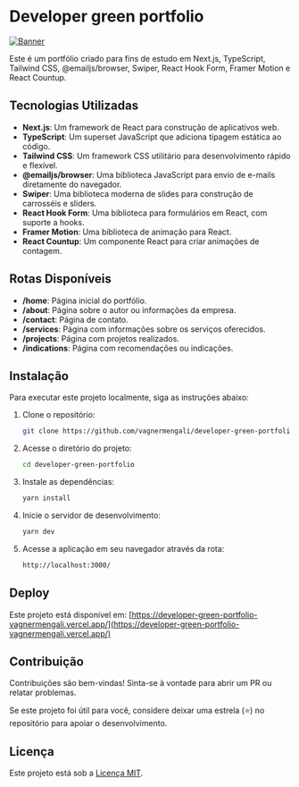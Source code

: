 # Developer green portfolio

[![Banner](https://github.com/vagnermengali/developer-green-portfolio/blob/main/public/portfolio-green.webp)](https://developer-green-portfolio-vagnermengali.vercel.app/)

Este é um portfólio criado para fins de estudo em Next.js, TypeScript, Tailwind CSS, @emailjs/browser,
Swiper, React Hook Form, Framer Motion e React Countup.

## Tecnologias Utilizadas

- **Next.js**: Um framework de React para construção de aplicativos web.
- **TypeScript**: Um superset JavaScript que adiciona tipagem estática ao código.
- **Tailwind CSS**: Um framework CSS utilitário para desenvolvimento rápido e flexível.
- **@emailjs/browser**: Uma biblioteca JavaScript para envio de e-mails diretamente do navegador.
- **Swiper**: Uma biblioteca moderna de slides para construção de carrosséis e sliders.
- **React Hook Form**: Uma biblioteca para formulários em React, com suporte a hooks.
- **Framer Motion**: Uma biblioteca de animação para React.
- **React Countup**: Um componente React para criar animações de contagem.

## Rotas Disponíveis

- **/home**: Página inicial do portfólio.
- **/about**: Página sobre o autor ou informações da empresa.
- **/contact**: Página de contato.
- **/services**: Página com informações sobre os serviços oferecidos.
- **/projects**: Página com projetos realizados.
- **/indications**: Página com recomendações ou indicações.

## Instalação

Para executar este projeto localmente, siga as instruções abaixo:

1. Clone o repositório:

   ```bash
   git clone https://github.com/vagnermengali/developer-green-portfolio.git

2. Acesse o diretório do projeto:

   ```bash
   cd developer-green-portfolio

3. Instale as dependências:

   ```bash
   yarn install

4. Inicie o servidor de desenvolvimento:

   ```bash
   yarn dev

5. Acesse a aplicação em seu navegador através da rota:

   ```bash
   http://localhost:3000/

## Deploy

Este projeto está disponível em: [https://developer-green-portfolio-vagnermengali.vercel.app/](https://developer-green-portfolio-vagnermengali.vercel.app/)

## Contribuição

Contribuições são bem-vindas! Sinta-se à vontade para abrir um PR ou relatar problemas.

Se este projeto foi útil para você, considere deixar uma estrela (⭐) no repositório para apoiar o desenvolvimento.

## Licença

Este projeto está sob a [Licença MIT](https://opensource.org/licenses/MIT).
